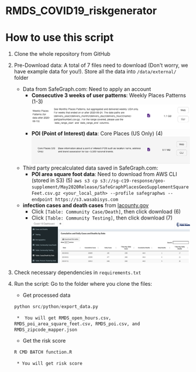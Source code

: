 # RMDS_COVID19_riskgenerator


# How to use this script

 1. Clone the whole repository from GitHub

 2. Pre-Download data:
 A total of 7 files need to download (Don't worry, we have example data for you!). Store all the data into `/data/external/` folder
    * Data from SafeGraph.com: Need to apply an account
        * **Consecutive 3 weeks of user patterns**: Weekly Places Patterns (1-3)
        ![Weekly Places Patterns](data/internal/image/weekly.png)
        * **POI (Point of Interest) data**: Core Places (US Only) (4)
        ![poi](data/internal/image/poi.png) 
    * Third party precalculated data saved in SafeGraph.com:
        * **POI area square foot data**: Need to download from AWS CLI (stored in S3) (5)
        ```aws s3 cp s3://sg-c19-response/geo-supplement/May2020Release/SafeGraphPlacesGeoSupplementSquareFeet.csv.gz <your_local_path> --profile safegraphws --endpoint https://s3.wasabisys.com```
    * **infection cases and death cases** from [lacounty.gov](http://dashboard.publichealth.lacounty.gov/covid19_surveillance_dashboard/)
        * Click `[Table: Community Case/Death]`, then click download (6)
        * Click `[Table: Community Testing]`, then click download (7)
        ![test_death](data/internal/image/test_death.png)

3. Check necessary dependencies in `requirements.txt` 

4. Run the script:
Go to the folder where you clone the files:
    * Get processed data
    ```Python
    python src/python/export_data.py
    ```
        *  You will get RMDS_open_hours.csv, RMDS_poi_area_square_feet.csv, RMDS_poi.csv, and RMDS_zipcode_mapper.json
    * Get the risk score
    ```R
    R CMD BATCH function.R
    ```
        * You will get risk score

